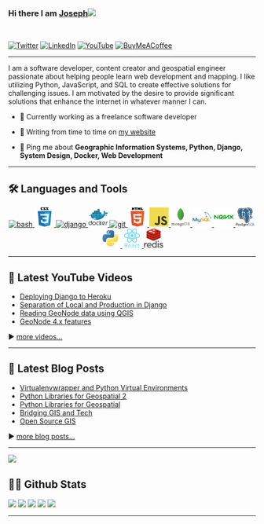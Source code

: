### Hi there I am [Joseph](https://linktr.ee/josephkariuki)<img src="https://raw.githubusercontent.com/MartinHeinz/MartinHeinz/master/wave.gif" width="30px">
<br/>

[![Twitter](https://img.shields.io/badge/Twitter-%231DA1F2.svg?style=for-the-badge&logo=Twitter&logoColor=white)](https://twitter.com/jkariscodes)
[![LinkedIn](https://img.shields.io/badge/linkedin-%230077B5.svg?style=for-the-badge&logo=linkedin&logoColor=white)](https://linkedin.com/in/josephkariuki)
[![YouTube](https://img.shields.io/badge/YouTube-%23FF0000.svg?style=for-the-badge&logo=YouTube&logoColor=white)](https://www.youtube.com/@kariscodes) [![BuyMeACoffee](https://img.shields.io/badge/Buy%20Me%20a%20Coffee-ffdd00?style=for-the-badge&logo=buy-me-a-coffee&logoColor=black)](https://www.buymeacoffee.com/jkariukidev)

---

I am a software developer, content creator and geospatial engineer passionate about helping people learn web development and mapping. I like utilizing Python, JavaScript, and SQL to create effective solutions for challenging issues. I am motivated by the desire to provide significant solutions that enhance the internet in whatever manner I can.

- 🔭 Currently working as a freelance software developer

- 🌱 Writing from time to time on [my website](https://josephkariuki.com/articles/)

- 💬 Ping me about **Geographic Information Systems, Python, Django, System Design, Docker, Web Development**

---

## 🛠️ Languages and Tools

<p align="center"><a href="https://www.gnu.org/software/bash/" target="_blank" rel="noreferrer"> <img src="https://www.vectorlogo.zone/logos/gnu_bash/gnu_bash-icon.svg" alt="bash" width="40" height="40"/> </a> <a href="https://www.w3schools.com/css/" target="_blank" rel="noreferrer"> <img src="https://raw.githubusercontent.com/devicons/devicon/master/icons/css3/css3-original-wordmark.svg" alt="css3" width="40" height="40"/> </a> <a href="https://www.djangoproject.com/" target="_blank" rel="noreferrer"> <img src="https://avatars.githubusercontent.com/u/27804?s=200&v=4" alt="django" width="40" height="40"/> </a> <a href="https://www.docker.com/" target="_blank" rel="noreferrer"> <img src="https://raw.githubusercontent.com/devicons/devicon/master/icons/docker/docker-original-wordmark.svg" alt="docker" width="40" height="40"/> </a> <a href="https://git-scm.com/" target="_blank" rel="noreferrer"> <img src="https://www.vectorlogo.zone/logos/git-scm/git-scm-icon.svg" alt="git" width="40" height="40"/> </a> <a href="https://www.w3.org/html/" target="_blank" rel="noreferrer"> <img src="https://raw.githubusercontent.com/devicons/devicon/master/icons/html5/html5-original-wordmark.svg" alt="html5" width="40" height="40"/> </a> <a href="https://developer.mozilla.org/en-US/docs/Web/JavaScript" target="_blank" rel="noreferrer"> <img src="https://raw.githubusercontent.com/devicons/devicon/master/icons/javascript/javascript-original.svg" alt="javascript" width="40" height="40"/> </a> </a> <a href="https://www.mongodb.com/" target="_blank" rel="noreferrer"> <img src="https://raw.githubusercontent.com/devicons/devicon/master/icons/mongodb/mongodb-original-wordmark.svg" alt="mongodb" width="40" height="40"/> </a> <a href="https://www.mysql.com/" target="_blank" rel="noreferrer"> <img src="https://raw.githubusercontent.com/devicons/devicon/master/icons/mysql/mysql-original-wordmark.svg" alt="mysql" width="40" height="40"/> </a> <a href="https://www.nginx.com" target="_blank" rel="noreferrer"> <img src="https://raw.githubusercontent.com/devicons/devicon/master/icons/nginx/nginx-original.svg" alt="nginx" width="40" height="40"/> </a> <a href="https://www.postgresql.org" target="_blank" rel="noreferrer"> <img src="https://raw.githubusercontent.com/devicons/devicon/master/icons/postgresql/postgresql-original-wordmark.svg" alt="postgresql" width="40" height="40"/> </a> <a href="https://www.python.org" target="_blank" rel="noreferrer"> <img src="https://raw.githubusercontent.com/devicons/devicon/master/icons/python/python-original.svg" alt="python" width="40" height="40"/> </a> <a href="https://reactjs.org/" target="_blank" rel="noreferrer"> <img src="https://raw.githubusercontent.com/devicons/devicon/master/icons/react/react-original-wordmark.svg" alt="react" width="40" height="40"/> </a> <a href="https://redis.io" target="_blank" rel="noreferrer"> <img src="https://raw.githubusercontent.com/devicons/devicon/master/icons/redis/redis-original-wordmark.svg" alt="redis" width="40" height="40"/> </a></p>

---

## 📝 Latest YouTube Videos

<!-- YOUTUBE-VIDEOS-LIST:START -->
- [Deploying Django to Heroku](https://www.youtube.com/watch?v=KjYjRvDN63k)
- [Separation of Local and Production in Django](https://www.youtube.com/watch?v=6WkaonDbLPk)
- [Reading GeoNode data using QGIS](https://www.youtube.com/watch?v=QqNZVDByyWo)
- [GeoNode 4.x features](https://www.youtube.com/watch?v=nH7x63rbArM)
<!-- YOUTUBE-VIDEOS-LIST:END -->

▶️ [more videos...](https://www.youtube.com/channel/UCGQiFQyfPSoOgVhLRiuEXTQ?sub_confirmation=1)

---

## 📝 Latest Blog Posts

<!-- BLOG-POST-LIST:START -->
- [Virtualenvwrapper and Python Virtual Environments](https://dev.to/jkariukidev/virtualenvwrapper-python-virtual-environments-3fj7)
- [Python Libraries for Geospatial 2](https://josephkariuki.com/python-libraries-for-geospatial-2-f28e37e2/)
- [Python Libraries for Geospatial](https://josephkariuki.com/python-libraries-for-geospatial-85f44b52/)
- [Bridging GIS and Tech](https://josephkariuki.com/bridging-gis-and-tech-7f364c23/)
- [Open Source GIS](https://josephkariuki.com/open-source-gis-348d24b5/)
<!-- BLOG-POST-LIST:END -->
▶️ [more blog posts...](https://josephkariuki.com/articles/)

---

![](https://komarev.com/ghpvc/?username=jkariscodes&style=flat-square)

## 👨‍💻 Github Stats
![](http://github-profile-summary-cards.vercel.app/api/cards/profile-details?username=jkariscodes&theme=city_lights)
![](http://github-profile-summary-cards.vercel.app/api/cards/repos-per-language?username=jkariscodes&theme=city_lights)
![](http://github-profile-summary-cards.vercel.app/api/cards/most-commit-language?username=jkariscodes&theme=city_lights) 
![](http://github-profile-summary-cards.vercel.app/api/cards/stats?username=jkariscodes&theme=city_lights) 
![](http://github-profile-summary-cards.vercel.app/api/cards/productive-time?username=jkariscodes&theme=city_lights&utcOffset=3) 

---
